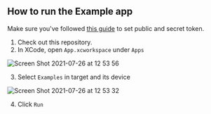 ## How to run the Example app

Make sure you've followed [this guide](https://docs.mapbox.com/ios/beta/maps/guides/install/) to set public and secret token.

1. Check out this repository.
2. In XCode, open `App.xcworkspace` under `Apps`

 ![Screen Shot 2021-07-26 at 12 53 56](https://user-images.githubusercontent.com/6927131/126930892-6b678dd6-6240-4c39-9ccc-f4eb70fc7844.png)

3. Select `Examples` in target and its device

![Screen Shot 2021-07-26 at 12 53 32](https://user-images.githubusercontent.com/6927131/126930865-c0dce20e-f8ce-4b7f-94cb-f21dcd915019.png)

4. Click `Run`


